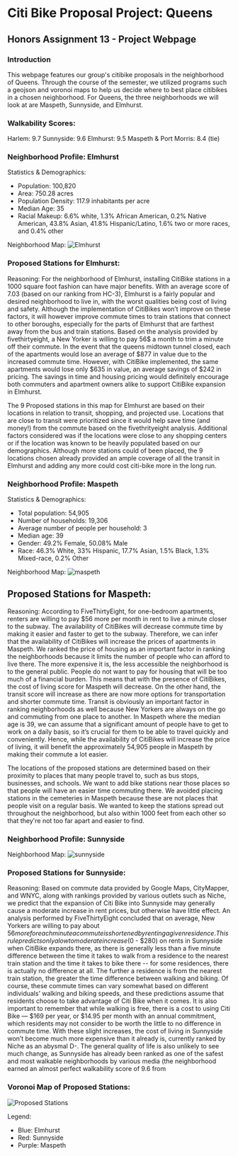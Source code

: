 # Citi Bike Proposal Project: Queens 
## Honors Assignment 13 - Project Webpage

### Introduction
This webpage features our group's citibike proposals in the neighborhood of Queens. Through the course of the semester, we utilized programs such a geojson and voronoi maps to help us decide where to best place citibikes in a chosen neighborhood. For Queens, the three neighborhoods we will look at are Maspeth, Sunnyside, and Elmhurst. 

### Walkability Scores:
Harlem: 9.7
Sunnyside: 9.6
Elmhurst: 9.5
Maspeth & Port Morris: 8.4 (tie)

### Neighborhood Profile: Elmhurst 
Statistics & Demographics:
- Population: 100,820
- Area: 750.28 acres
- Population Density: 117.9 inhabitants per acre 
- Median Age: 35
- Racial Makeup: 6.6% white, 1.3% African American, 0.2% Native American, 43.8% Asian, 41.8% Hispanic/Latino, 1.6% two or more races, and 0.4% other

Neighborhood Map:
![Elmhurst](https://user-images.githubusercontent.com/56729637/69553118-97272b80-0f6d-11ea-9a9a-822d86499919.png)

### Proposed Stations for Elmhurst:
<script src="https://embed.github.com/view/geojson/kchik4926/fun-times/master/map.geojson"></script>

Reasoning: For the neighborhood of Elmhurst, installing CitiBike stations in a 1000 square foot fashion can have major benefits. With an average score of 7.03 (based on our ranking from HC-3), Elmhurst is a fairly popular and desired neighborhood to live in, with the worst qualities being cost of living and safety. Although the implementation of CitiBikes won’t improve on these factors, it will however improve commute times to train stations that connect to other boroughs, especially for the parts of Elmhurst that are farthest away from the bus and train stations. Based on the analysis provided by fivethirtyeight, a New Yorker is willing to pay 56$ a month to trim a minute off their commute. In the event that the queens midtown tunnel closed, each of the apartments would lose an average of $877 in value due to the increased commute time. However, with CitiBike implemented, the same apartments would lose only $635 in value, an average savings of $242 in pricing. The savings in time and housing pricing would definitely encourage both commuters and apartment owners alike to support CitiBike expansion in Elmhurst.

The 9 Proposed stations in this map for Elmhurst are based on their locations in relation to transit, shopping, and projected use. Locations that are close to transit were prioritized since it would help save time (and money!) from the commute based on the fivethrityeight analysis. Additional factors considered was if the locations were close to any shopping centers or if the location was known to be heavily populated based on our demographics. Although more stations could of been placed, the 9 locations chosen already provided an ample coverage of all the transit in Elmhurst and adding any more could cost citi-bike more in the long run.

### Neighborhood Profile: Maspeth 
Statistics & Demographics:
- Total population: 54,905
- Number of households: 19,306
- Average number of people per household: 3
- Median age: 39
- Gender: 49.2% Female, 50.08% Male
- Race: 46.3% White, 33% Hispanic, 17.7% Asian, 1.5% Black, 1.3% Mixed-race, 0.2% Other

Neighborhood Map:
![maspeth](https://user-images.githubusercontent.com/56621097/69440016-06a2de00-0d16-11ea-9655-1c48d79a9cea.png)

## Proposed Stations for Maspeth:
<script src="https://embed.github.com/view/geojson/melody1117/Maspeth/master/MaspethGeojson.geojson" ></script>


Reasoning: According to FiveThirtyEight, for one-bedroom apartments, renters are willing to pay $56 more per month in rent to live a minute closer to the subway. The availability of CitiBikes will decrease commute time by making it easier and faster to get to the subway. Therefore, we can infer that the availability of CitiBikes will increase the prices of apartments in Maspeth. We ranked the price of housing as an important factor in ranking the neighborhoods because it limits the number of people who can afford to live there. The more expensive it is, the less accessible the neighborhood is to the general public. People do not want to pay for housing that will be too much of a financial burden. This means that with the presence of CitiBikes, the cost of living score for Maspeth will decrease. On the other hand, the transit score will increase as there are now more options for transportation and shorter commute time. Transit is obviously an important factor in ranking neighborhoods as well because New Yorkers are always on the go and commuting from one place to another. In Maspeth where the median age is 39, we can assume that a significant amount of people have to get to work on a daily basis, so it’s crucial for them to be able to travel quickly and conveniently. Hence, while the availability of CitiBikes will increase the price of living, it will benefit the approximately 54,905 people in Maspeth by making their commute a lot easier. 

The locations of the proposed stations are determined based on their proximity to places that many people travel to, such as bus stops, businesses, and schools. We want to add bike stations near those places so that people will have an easier time commuting there. We avoided placing stations in the cemeteries in Maspeth because these are not places that people visit on a regular basis. We wanted to keep the stations spread out throughout the neighborhood, but also within 1000 feet from each other so that they're not too far apart and easier to find.


### Neighborhood Profile: Sunnyside 

Neighborhood Map:
![sunnyside](https://user-images.githubusercontent.com/56729637/69568391-82f12780-0f89-11ea-9800-71e6ac49b469.png)

### Proposed Stations for Sunnyside:
<script src="https://embed.github.com/view/geojson/kchik4926/fun-times/master/map2.geojson"></script>


Reasoning: Based on commute data provided by Google Maps, CityMapper, and WNYC, along with rankings provided by various outlets such as Niche, we predict that the expansion of Citi Bike into Sunnyside may generally cause a moderate increase in rent prices, but otherwise have little effect. An analysis performed by FiveThirtyEight concluded that on average, New Yorkers are willing to pay about $56 more for each minute a commute is shortened by renting a given residence. This rule predicts only a low to moderate increase ($0 - $280) on rents in Sunnyside when CitiBike expands there, as there is generally less than a five minute difference between the time it takes to walk from a residence to the nearest train station and the time it takes to bike there -- for some residences, there is actually no difference at all. The further a residence is from the nearest train station, the greater the time difference between walking and biking. Of course, these commute times can vary somewhat based on different individuals’ walking and biking speeds, and these predictions assume that residents choose to take advantage of Citi Bike when it comes. It is also important to remember that while walking is free, there is a cost to using Citi Bike — $169 per year, or $14.95 per month with an annual commitment, which residents may not consider to be worth the little to no difference in commute time. With these slight increases, the cost of living in Sunnyside won’t become much more expensive than it already is, currently ranked by Niche as an abysmal D-. The general quality of life is also unlikely to see much change, as Sunnyside has already been ranked as one of the safest and most walkable neighborhoods by various media (the neighborhood earned an almost perfect walkability score of 9.6 from 

### Voronoi Map of Proposed Stations:
![Proposed Stations](https://user-images.githubusercontent.com/56729637/69908413-ec709c00-13b6-11ea-9beb-cc50565c94e1.png)

Legend:
- Blue: Elmhurst
- Red: Sunnyside
- Purple: Maspeth


